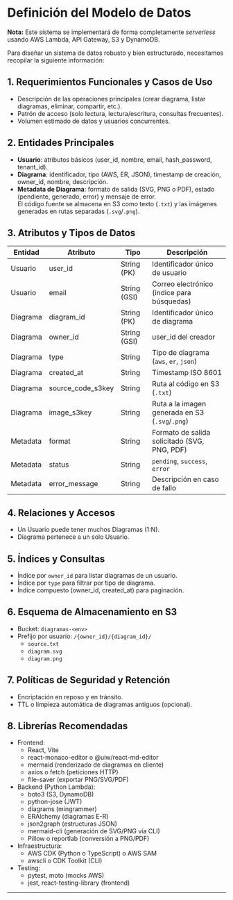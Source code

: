 # Definición del Modelo de Datos

**Nota:** Este sistema se implementará de forma completamente _serverless_ usando AWS Lambda, API Gateway, S3 y DynamoDB.

Para diseñar un sistema de datos robusto y bien estructurado, necesitamos recopilar la siguiente información:

## 1. Requerimientos Funcionales y Casos de Uso
- Descripción de las operaciones principales (crear diagrama, listar diagramas, eliminar, compartir, etc.).
- Patrón de acceso (solo lectura, lectura/escritura, consultas frecuentes).
- Volumen estimado de datos y usuarios concurrentes.

## 2. Entidades Principales
- **Usuario**: atributos básicos (user_id, nombre, email, hash_password, tenant_id).
- **Diagrama**: identificador, tipo (AWS, ER, JSON), timestamp de creación, owner_id, nombre, descripción.
- **Metadata de Diagrama**: formato de salida (SVG, PNG o PDF), estado (pendiente, generado, error) y mensaje de error.  
  El código fuente se almacena en S3 como texto (`.txt`) y las imágenes generadas en rutas separadas (`.svg`/`.png`).

## 3. Atributos y Tipos de Datos
| Entidad  | Atributo           | Tipo         | Descripción                                 |
|----------|--------------------|--------------|---------------------------------------------|
| Usuario  | user_id            | String (PK)  | Identificador único de usuario              |
| Usuario  | email              | String (GSI) | Correo electrónico (índice para búsquedas)  |
| Diagrama | diagram_id         | String (PK)  | Identificador único de diagrama             |
| Diagrama | owner_id           | String (GSI) | user_id del creador                         |
| Diagrama | type               | String       | Tipo de diagrama (`aws`, `er`, `json`)     |
| Diagrama | created_at         | String       | Timestamp ISO 8601                          |
| Diagrama | source_code_s3key  | String       | Ruta al código en S3 (`.txt`)               |
| Diagrama | image_s3key        | String       | Ruta a la imagen generada en S3 (`.svg`/`.png`)
| Metadata | format             | String       | Formato de salida solicitado (SVG, PNG, PDF)|
| Metadata | status             | String       | `pending`, `success`, `error`               |
| Metadata | error_message      | String       | Descripción en caso de fallo                |

## 4. Relaciones y Accesos
- Un Usuario puede tener muchos Diagramas (1:N).
- Diagrama pertenece a un solo Usuario.

## 5. Índices y Consultas
- Índice por `owner_id` para listar diagramas de un usuario.
- Índice por `type` para filtrar por tipo de diagrama.
- Índice compuesto (owner_id, created_at) para paginación.

## 6. Esquema de Almacenamiento en S3
- Bucket: `diagramas-<env>`
- Prefijo por usuario: `/{owner_id}/{diagram_id}/`  
  - `source.txt`  
  - `diagram.svg`  
  - `diagram.png`

## 7. Políticas de Seguridad y Retención
- Encriptación en reposo y en tránsito.
- TTL o limpieza automática de diagramas antiguos (opcional).

## 8. Librerías Recomendadas
- Frontend:
  - React, Vite
  - react-monaco-editor o @uiw/react-md-editor
  - mermaid (renderizado de diagramas en cliente)
  - axios o fetch (peticiones HTTP)
  - file-saver (exportar PNG/SVG/PDF)
- Backend (Python Lambda):
  - boto3 (S3, DynamoDB)
  - python-jose (JWT)
  - diagrams (mingrammer)  
  - ERAlchemy (diagramas E-R)
  - json2graph (estructuras JSON)
  - mermaid-cli (generación de SVG/PNG vía CLI)
  - Pillow o reportlab (conversión a PNG/PDF)
- Infraestructura:
  - AWS CDK (Python o TypeScript) o AWS SAM
  - awscli o CDK Toolkit (CLI)
- Testing:
  - pytest, moto (mocks AWS)
  - jest, react-testing-library (frontend)

---